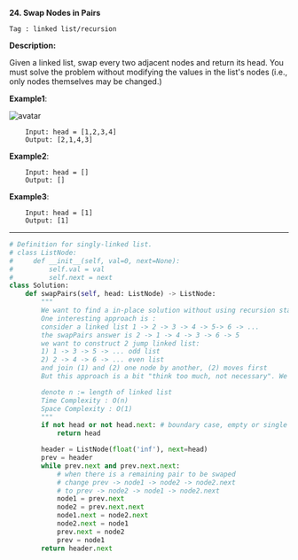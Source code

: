 **24. Swap Nodes in Pairs**

```Tag : linked list/recursion```

**Description:**

Given a linked list, swap every two adjacent nodes and return its head. You must solve the problem without modifying the values in the list's nodes (i.e., only nodes themselves may be changed.)


**Example1**:

![avatar](Fig/24-E1.jpeg)

		Input: head = [1,2,3,4]
		Output: [2,1,4,3]

 
**Example2**:
 
		Input: head = []
		Output: []

**Example3**:
 
		Input: head = [1]
		Output: [1]
      
-----------


```python
# Definition for singly-linked list.
# class ListNode:
#     def __init__(self, val=0, next=None):
#         self.val = val
#         self.next = next
class Solution:
    def swapPairs(self, head: ListNode) -> ListNode:
        """
        We want to find a in-place solution without using recursion stack height
		One interesting approach is :
        consider a linked list 1 -> 2 -> 3 -> 4 -> 5-> 6 -> ...
        the swapPairs answer is 2 -> 1 -> 4 -> 3 -> 6 -> 5
        we want to construct 2 jump linked list:
        1) 1 -> 3 -> 5 -> ... odd list
        2) 2 -> 4 -> 6 -> ... even list
        and join (1) and (2) one node by another, (2) moves first
		But this approach is a bit "think too much, not necessary". We follow an easier approach as follows.

        denote n := length of linked list
        Time Complexity : O(n)
        Space Complexity : O(1)
        """
        if not head or not head.next: # boundary case, empty or single node
            return head

        header = ListNode(float('inf'), next=head)
        prev = header
        while prev.next and prev.next.next:
            # when there is a remaining pair to be swaped
            # change prev -> node1 -> node2 -> node2.next
            # to prev -> node2 -> node1 -> node2.next
            node1 = prev.next
            node2 = prev.next.next
            node1.next = node2.next
            node2.next = node1
            prev.next = node2
            prev = node1
        return header.next  
```